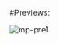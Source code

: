 #Previews:

![mp-pre1](https://github.com/user-attachments/assets/d77cf512-4ab5-424c-ab07-9e9c98558752)
